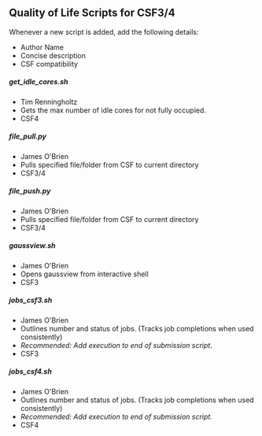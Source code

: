 ## Quality of Life Scripts for CSF3/4
Whenever a new script is added, add the following details:
  - Author Name
  - Concise description
  - CSF compatibility
    
##### get_idle_cores.sh
  - Tim Renningholtz
  - Gets the max number of idle cores for not fully occupied.
  - CSF4

##### file_pull.py
  - James O'Brien
  - Pulls specified file/folder from CSF to current directory
  - CSF3/4
    
##### file_push.py
  - James O'Brien
  - Pulls specified file/folder from CSF to current directory
  - CSF3/4
    
##### gaussview.sh
  - James O'Brien
  - Opens gaussview from interactive shell
  - CSF3

##### jobs_csf3.sh
  - James O'Brien
  - Outlines number and status of jobs. (Tracks job completions when used consistently)
  - *Recommended: Add execution to end of submission script.*
  - CSF3

##### jobs_csf4.sh
  - James O'Brien
  - Outlines number and status of jobs. (Tracks job completions when used consistently)
  - *Recommended: Add execution to end of submission script.*
  - CSF4
